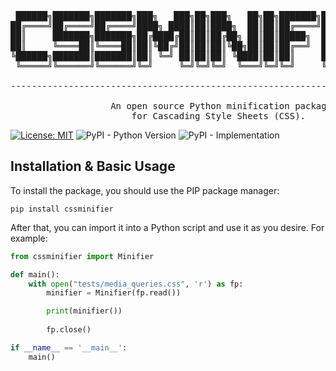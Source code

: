 <pre>

 ██████╗███████╗███████╗███╗   ███╗██╗███╗   ██╗██╗███████╗██╗███████╗██████╗ 
██╔════╝██╔════╝██╔════╝████╗ ████║██║████╗  ██║██║██╔════╝██║██╔════╝██╔══██╗
██║     ███████╗███████╗██╔████╔██║██║██╔██╗ ██║██║█████╗  ██║█████╗  ██████╔╝
██║     ╚════██║╚════██║██║╚██╔╝██║██║██║╚██╗██║██║██╔══╝  ██║██╔══╝  ██╔══██╗
╚██████╗███████║███████║██║ ╚═╝ ██║██║██║ ╚████║██║██║     ██║███████╗██║  ██║
 ╚═════╝╚══════╝╚══════╝╚═╝     ╚═╝╚═╝╚═╝  ╚═══╝╚═╝╚═╝     ╚═╝╚══════╝╚═╝  ╚═╝
                                                                              
------------------------------------------------------------------------------

                   An open source Python minification package
                       for Cascading Style Sheets (CSS).
</pre>

[![License: MIT](https://img.shields.io/badge/License-MIT-yellow.svg)](https://opensource.org/licenses/MIT)
![PyPI - Python Version](https://img.shields.io/pypi/pyversions/cssminifier)
![PyPI - Implementation](https://img.shields.io/pypi/implementation/cssminifier)

<div>

## Installation & Basic Usage
To install the package, you should use the PIP package manager:

```
pip install cssminifier
```

After that, you can import it into a Python script and use it as you desire. For example:

```py
from cssminifier import Minifier

def main():
    with open("tests/media_queries.css", 'r') as fp:
        minifier = Minifier(fp.read())

        print(minifier())
        
        fp.close()

if __name__ == '__main__':
    main()
```